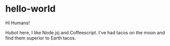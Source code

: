hello-world
===========

Hi Humans!

Hubot here, I like Node.jsj and Coffeescript.
I've had tacos on the moon and find them superior to Earth tacos.
